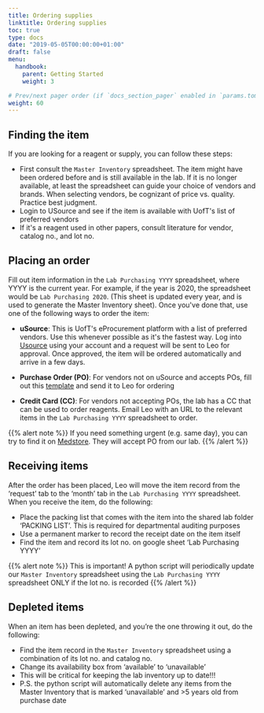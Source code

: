 ```yaml
---
title: Ordering supplies
linktitle: Ordering supplies
toc: true
type: docs
date: "2019-05-05T00:00:00+01:00"
draft: false
menu: 
  handbook:
    parent: Getting Started
    weight: 3

# Prev/next pager order (if `docs_section_pager` enabled in `params.toml`)
weight: 60
---
```


## Finding the item

If you are looking for a reagent or supply, you can follow these steps:

- First consult the ``Master Inventory`` spreadsheet. The item might have been ordered before and is still available in the lab. If it is no longer available, at least the spreadsheet can guide your choice of vendors and brands. When selecting vendors, be cognizant of price vs. quality. Practice best judgment.
- Login to USource and see if the item is available with UofT's list of preferred vendors
- If it's a reagent used in other papers, consult literature for vendor, catalog no., and lot no.


## Placing an order
Fill out item information in the `Lab Purchasing YYYY` spreadsheet, where YYYY is the current year. For example, if the year is 2020, the spreadsheet would be `Lab Purchasing 2020`. (This sheet is updated every year, and is used to generate the Master Inventory sheet). Once you've done that, use one of the following ways to order the item:

- **uSource**: This is UofT's eProcurement platform with a list of preferred vendors. Use this whenever possible as it's the fastest way. Log into [Usource](https://www.procurement.utoronto.ca/programs-and-services/usource) using your account and a request will be sent to Leo for approval. Once approved, the item will be ordered automatically and arrive in a few days.

- **Purchase Order (PO)**: For vendors not on uSource and accepts POs, fill out this [template](/) and send it to Leo for ordering

- **Credit Card (CC)**: For vendors not accepting POs, the lab has a CC that can be used to order reagents. Email Leo with an URL to the relevant items in the `Lab Purchasing YYYY` spreadsheet to order.

{{% alert note %}}
If you need something urgent (e.g. same day), you can try to find it on [Medstore](https://www.uoftmedstore.com/index.sz). They will accept PO from our lab. 
{{% /alert %}}


## Receiving items
After the order has been placed, Leo will move the item record from the ‘request’ tab to the ‘month’ tab in the `Lab Purchasing YYYY` spreadsheet. When you receive the item, do the following:

- Place the packing list that comes with the item into the shared lab folder ‘PACKING LIST’. This is required for departmental auditing purposes
- Use a permanent marker to record the receipt date on the item itself
- Find the item and record its lot no. on google sheet ‘Lab Purchasing YYYY’

{{% alert note %}}
This is important! A python script will periodically update our `Master Inventory` spreadsheet using the `Lab Purchasing YYYY` spreadsheet ONLY if the lot no. is recorded
{{% /alert %}}

## Depleted items

When an item has been depleted, and you’re the one throwing it out, do the following:

- Find the item record in the `Master Inventory` spreadsheet using a combination of its lot no. and catalog no.
- Change its availability box from ‘available’ to ‘unavailable’
- This will be critical for keeping the lab inventory up to date!!!
- P.S. the python script will automatically delete any items from the Master Inventory that is marked ‘unavailable’ and >5 years old from purchase date
